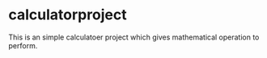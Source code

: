 # calculatorproject
This is an simple calculatoer project which gives mathematical operation to perform.
